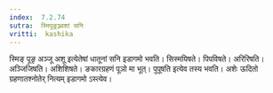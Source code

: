 ```yaml
---
index:  7.2.74
sutra:  स्मिपूङ्रञ्ज्वशां सनि
vritti:  kashika 
---
```


स्मिङ् पूङृ अञ्जू अशू इत्येतेषां धातूनां सनि इडागमो भवति। सिस्मयिषते। पिपविषते। अरिरिषति। अञ्जिजिषति। अशिशिषते। ङकारग्रहणं पूञो मा भूत्। पुपूषति इत्येव तस्य भवति। अशेः ऊदितो ग्रहणातश्नोतेर् नित्यम् इडागमो ऽस्त्येव।

